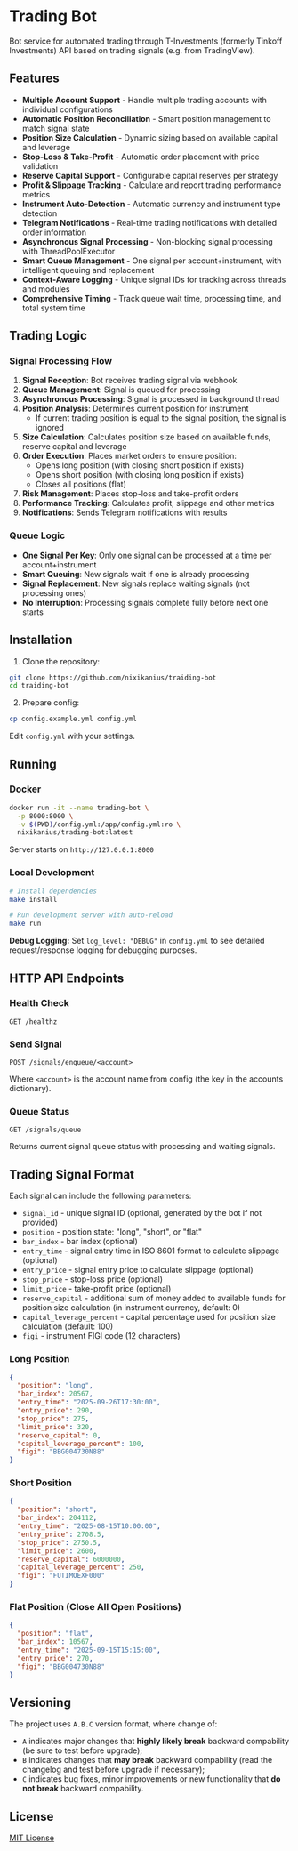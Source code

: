# Trading Bot

Bot service for automated trading through T-Investments (formerly Tinkoff Investments) API based on trading signals (e.g. from TradingView).

## Features

- **Multiple Account Support** - Handle multiple trading accounts with individual configurations
- **Automatic Position Reconciliation** - Smart position management to match signal state
- **Position Size Calculation** - Dynamic sizing based on available capital and leverage
- **Stop-Loss & Take-Profit** - Automatic order placement with price validation
- **Reserve Capital Support** - Configurable capital reserves per strategy
- **Profit & Slippage Tracking** - Calculate and report trading performance metrics
- **Instrument Auto-Detection** - Automatic currency and instrument type detection
- **Telegram Notifications** - Real-time trading notifications with detailed order information
- **Asynchronous Signal Processing** - Non-blocking signal processing with ThreadPoolExecutor
- **Smart Queue Management** - One signal per account+instrument, with intelligent queuing and replacement
- **Context-Aware Logging** - Unique signal IDs for tracking across threads and modules
- **Comprehensive Timing** - Track queue wait time, processing time, and total system time

## Trading Logic

### Signal Processing Flow

1. **Signal Reception**: Bot receives trading signal via webhook
2. **Queue Management**: Signal is queued for processing
3. **Asynchronous Processing**: Signal is processed in background thread
4. **Position Analysis**: Determines current position for instrument
   - If current trading position is equal to the signal position, the signal is ignored
5. **Size Calculation**: Calculates position size based on available funds, reserve capital and leverage
6. **Order Execution**: Places market orders to ensure position:
   - Opens long position (with closing short position if exists)
   - Opens short position (with closing long position if exists)
   - Closes all positions (flat)
7. **Risk Management**: Places stop-loss and take-profit orders
8. **Performance Tracking**: Calculates profit, slippage and other metrics
9. **Notifications**: Sends Telegram notifications with results

### Queue Logic

- **One Signal Per Key**: Only one signal can be processed at a time per account+instrument
- **Smart Queuing**: New signals wait if one is already processing
- **Signal Replacement**: New signals replace waiting signals (not processing ones)
- **No Interruption**: Processing signals complete fully before next one starts

## Installation

1. Clone the repository:

```bash
git clone https://github.com/nixikanius/traiding-bot
cd traiding-bot
```

2. Prepare config:

```bash
cp config.example.yml config.yml
```

Edit `config.yml` with your settings.

## Running

### Docker

```bash
docker run -it --name trading-bot \
  -p 8000:8000 \
  -v $(PWD)/config.yml:/app/config.yml:ro \
  nixikanius/trading-bot:latest
```

Server starts on `http://127.0.0.1:8000`

### Local Development

```bash
# Install dependencies
make install

# Run development server with auto-reload
make run
```

**Debug Logging:** Set `log_level: "DEBUG"` in `config.yml` to see detailed request/response logging for debugging purposes.

## HTTP API Endpoints

### Health Check

```
GET /healthz
```

### Send Signal

```
POST /signals/enqueue/<account>
```

Where `<account>` is the account name from config (the key in the accounts dictionary).

### Queue Status

```
GET /signals/queue
```

Returns current signal queue status with processing and waiting signals.

## Trading Signal Format

Each signal can include the following parameters:

- `signal_id` - unique signal ID (optional, generated by the bot if not provided)
- `position` - position state: "long", "short", or "flat"
- `bar_index` - bar index (optional)
- `entry_time` - signal entry time in ISO 8601 format to calculate slippage (optional)
- `entry_price` - signal entry price to calculate slippage (optional)
- `stop_price` - stop-loss price (optional)
- `limit_price` - take-profit price (optional)
- `reserve_capital` - additional sum of money added to available funds for position size calculation (in instrument currency, default: 0)
- `capital_leverage_percent` - capital percentage used for position size calculation (default: 100)
- `figi` - instrument FIGI code (12 characters)

### Long Position

```json
{
  "position": "long",
  "bar_index": 20567,
  "entry_time": "2025-09-26T17:30:00",
  "entry_price": 290,
  "stop_price": 275,
  "limit_price": 320,
  "reserve_capital": 0,
  "capital_leverage_percent": 100,
  "figi": "BBG004730N88"
}
```

### Short Position

```json
{
  "position": "short",
  "bar_index": 204112,
  "entry_time": "2025-08-15T10:00:00",
  "entry_price": 2708.5,
  "stop_price": 2750.5,
  "limit_price": 2600,
  "reserve_capital": 6000000,
  "capital_leverage_percent": 250,
  "figi": "FUTIMOEXF000"
}
```

### Flat Position (Close All Open Positions)

```json
{
  "position": "flat",
  "bar_index": 10567,
  "entry_time": "2025-09-15T15:15:00",
  "entry_price": 270,
  "figi": "BBG004730N88"
}
```

## Versioning

The project uses `A.B.C` version format, where change of:

- `A` indicates major changes that **highly likely break** backward compability (be sure to test before upgrade);
- `B` indicates changes that **may break** backward compability (read the changelog and test before upgrade if necessary);
- `C` indicates bug fixes, minor improvements or new functionality that **do not break** backward compability.

## License

[MIT License](LICENSE)
